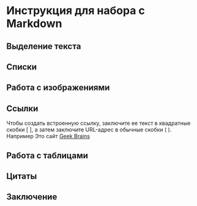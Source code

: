 # Инструкция для набора с Markdown

## Выделение текста

## Списки

## Работа с изображениями

## Ссылки

Чтобы создать встроенную ссылку, заключите ее текст в квадратные скобки [ ], а затем заключите URL-адрес в обычные скобки ( ).
Например Это сайт [Geek Brains](https://gb.ru/)

## Работа с таблицами

## Цитаты

## Заключение